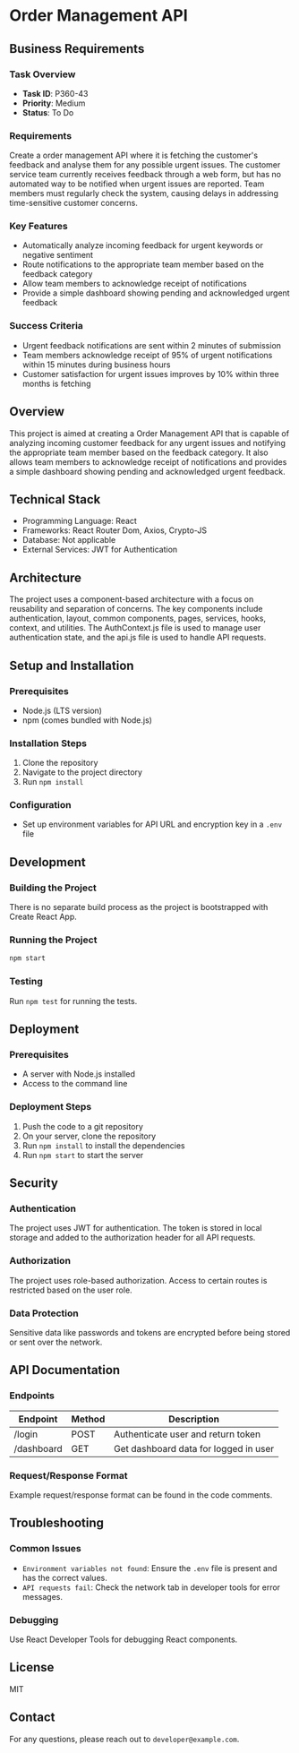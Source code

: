 # Order Management API

## Business Requirements
### Task Overview
- **Task ID**: P360-43
- **Priority**: Medium
- **Status**: To Do

### Requirements
Create a order management API where it is fetching the customer's feedback and analyse them for any possible urgent issues. The customer service team currently receives feedback through a web form, but has no automated way to be notified when urgent issues are reported. Team members must regularly check the system, causing delays in addressing time-sensitive customer concerns.

### Key Features
- Automatically analyze incoming feedback for urgent keywords or negative sentiment
- Route notifications to the appropriate team member based on the feedback category
- Allow team members to acknowledge receipt of notifications
- Provide a simple dashboard showing pending and acknowledged urgent feedback

### Success Criteria
- Urgent feedback notifications are sent within 2 minutes of submission
- Team members acknowledge receipt of 95% of urgent notifications within 15 minutes during business hours
- Customer satisfaction for urgent issues improves by 10% within three months is fetching 

## Overview
This project is aimed at creating a Order Management API that is capable of analyzing incoming customer feedback for any urgent issues and notifying the appropriate team member based on the feedback category. It also allows team members to acknowledge receipt of notifications and provides a simple dashboard showing pending and acknowledged urgent feedback.

## Technical Stack
- Programming Language: React
- Frameworks: React Router Dom, Axios, Crypto-JS
- Database: Not applicable
- External Services: JWT for Authentication

## Architecture
The project uses a component-based architecture with a focus on reusability and separation of concerns. The key components include authentication, layout, common components, pages, services, hooks, context, and utilities. The AuthContext.js file is used to manage user authentication state, and the api.js file is used to handle API requests.

## Setup and Installation
### Prerequisites
- Node.js (LTS version)
- npm (comes bundled with Node.js)

### Installation Steps
1. Clone the repository
2. Navigate to the project directory
3. Run `npm install`

### Configuration
- Set up environment variables for API URL and encryption key in a `.env` file

## Development
### Building the Project
There is no separate build process as the project is bootstrapped with Create React App.

### Running the Project
```bash
npm start
```

### Testing
Run `npm test` for running the tests.

## Deployment
### Prerequisites
- A server with Node.js installed
- Access to the command line

### Deployment Steps
1. Push the code to a git repository
2. On your server, clone the repository
3. Run `npm install` to install the dependencies
4. Run `npm start` to start the server

## Security
### Authentication
The project uses JWT for authentication. The token is stored in local storage and added to the authorization header for all API requests.

### Authorization
The project uses role-based authorization. Access to certain routes is restricted based on the user role.

### Data Protection
Sensitive data like passwords and tokens are encrypted before being stored or sent over the network.

## API Documentation
### Endpoints
| Endpoint | Method | Description |
|----------|--------|-------------|
| /login | POST | Authenticate user and return token |
| /dashboard | GET | Get dashboard data for logged in user |

### Request/Response Format
Example request/response format can be found in the code comments.

## Troubleshooting
### Common Issues
- `Environment variables not found`: Ensure the `.env` file is present and has the correct values.
- `API requests fail`: Check the network tab in developer tools for error messages.

### Debugging
Use React Developer Tools for debugging React components.

## License
MIT

## Contact
For any questions, please reach out to `developer@example.com`.